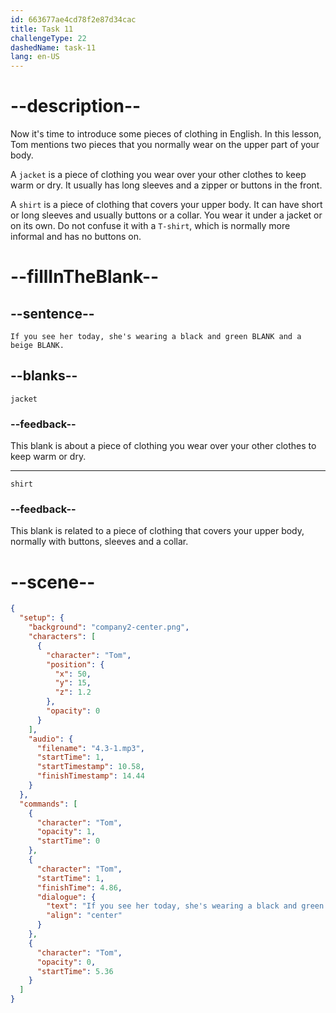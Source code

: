 ```yaml
---
id: 663677ae4cd78f2e87d34cac
title: Task 11
challengeType: 22
dashedName: task-11
lang: en-US
---
```


<!-- (Audio) Tom: If you see her today, she's wearing a black and green jacket and a beige shirt. -->

# --description--

Now it's time to introduce some pieces of clothing in English. In this lesson, Tom mentions two pieces that you normally wear on the upper part of your body.

A `jacket` is a piece of clothing you wear over your other clothes to keep warm or dry. It usually has long sleeves and a zipper or buttons in the front.

A `shirt` is a piece of clothing that covers your upper body. It can have short or long sleeves and usually buttons or a collar. You wear it under a jacket or on its own. Do not confuse it with a `T-shirt`, which is normally more informal and has no buttons on.

# --fillInTheBlank--

## --sentence--

`If you see her today, she's wearing a black and green BLANK and a beige BLANK.`

## --blanks--

`jacket`

### --feedback--

This blank is about a piece of clothing you wear over your other clothes to keep warm or dry.

---

`shirt`

### --feedback--

This blank is related to a piece of clothing that covers your upper body, normally with buttons, sleeves and a collar. 

# --scene--

```json
{
  "setup": {
    "background": "company2-center.png",
    "characters": [
      {
        "character": "Tom",
        "position": {
          "x": 50,
          "y": 15,
          "z": 1.2
        },
        "opacity": 0
      }
    ],
    "audio": {
      "filename": "4.3-1.mp3",
      "startTime": 1,
      "startTimestamp": 10.58,
      "finishTimestamp": 14.44
    }
  },
  "commands": [
    {
      "character": "Tom",
      "opacity": 1,
      "startTime": 0
    },
    {
      "character": "Tom",
      "startTime": 1,
      "finishTime": 4.86,
      "dialogue": {
        "text": "If you see her today, she's wearing a black and green jacket and a beige shirt.",
        "align": "center"
      }
    },
    {
      "character": "Tom",
      "opacity": 0,
      "startTime": 5.36
    }
  ]
}
```
